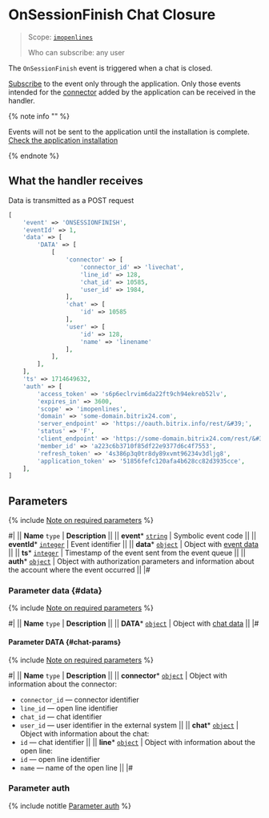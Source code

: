 # OnSessionFinish Chat Closure

> Scope: [`imopenlines`](../../../scopes/permissions.md) 
>
> Who can subscribe: any user

The `OnSessionFinish` event is triggered when a chat is closed.

[Subscribe](../../../events/event-bind.md) to the event only through the application. Only those events intended for the [connector](../../imconnector/index.md) added by the application can be received in the handler.

{% note info "" %}

Events will not be sent to the application until the installation is complete. [Check the application installation](../../../../settings/app-installation/installation-finish.md)

{% endnote %}

## What the handler receives

Data is transmitted as a POST request

```php
[
    'event' => 'ONSESSIONFINISH',
    'eventId' => 1,
    'data' => [
        'DATA' => [
            [
                'connector' => [
                    'connector_id' => 'livechat',
                    'line_id' => 128,
                    'chat_id' => 10585,
                    'user_id' => 1984,
                ],
                'chat' => [
                    'id' => 10585
                ],
                'user' => [
                    'id' => 128,
                    'name' => 'linename'
                ],
            ],
        ],
    ],
    'ts' => 1714649632,
    'auth' => [
        'access_token' => 's6p6eclrvim6da22ft9ch94ekreb52lv',
        'expires_in' => 3600,
        'scope' => 'imopenlines',
        'domain' => 'some-domain.bitrix24.com',
        'server_endpoint' => 'https://oauth.bitrix.info/rest/&#39;',
        'status' => 'F',
        'client_endpoint' => 'https://some-domain.bitrix24.com/rest/&#39;',
        'member_id' => 'a223c6b3710f85df22e9377d6c4f7553',
        'refresh_token' => '4s386p3q0tr8dy89xvmt96234v3dljg8',
        'application_token' => '51856fefc120afa4b628cc82d3935cce',
    ],
]
```

## Parameters

{% include [Note on required parameters](../../../../_includes/required.md) %}

#|
|| **Name**
`type` | **Description** ||
|| **event***
[`string`](../../../data-types.md) | Symbolic event code ||
|| **eventId***
[`integer`](../../../data-types.md) | Event identifier ||
|| **data***
[`object`](../../../data-types.md) | Object with [event data](#data) ||
|| **ts***
[`integer`](../../../data-types.md) | Timestamp of the event sent from the event queue ||
|| **auth***
[`object`](../../../data-types.md) | Object with authorization parameters and information about the account where the event occurred ||
|#

### Parameter data {#data}

{% include [Note on required parameters](../../../../_includes/required.md) %}

#|
|| **Name**
`type` | **Description** ||
|| **DATA***
[`object`](../../../data-types.md) | Object with [chat data](#chat-params) ||
|#

#### Parameter DATA {#chat-params}

{% include [Note on required parameters](../../../../_includes/required.md) %}

#|
|| **Name**
`type` | **Description** ||
|| **connector***
[`object`](../../../data-types.md) | Object with information about the connector:
- `connector_id` — connector identifier
- `line_id` — open line identifier
- `chat_id` — chat identifier
- `user_id` — user identifier in the external system
||
|| **chat***
[`object`](../../../data-types.md) | Object with information about the chat:
- `id` — chat identifier ||
|| **line***
[`object`](../../../data-types.md) | Object with information about the open line:
- `id` — open line identifier
- `name` — name of the open line ||
|#

### Parameter auth

{% include notitle [Parameter auth](../../../../_includes/auth-params-in-events.md) %}